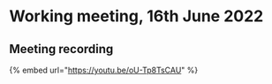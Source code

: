 # Working meeting, 16th June 2022

## Meeting recording

{% embed url="https://youtu.be/oU-Tp8TsCAU" %}
